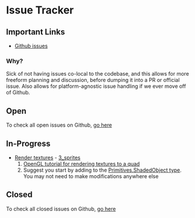 # Issue Tracker

## Important Links

- [Github issues](https://github.com/exokomodo/openwomb/issues)

### Why?

Sick of not having issues co-local to the codebase, and this allows for more freeform planning and discussion, before dumping it into a PR or official issue. Also allows for platform-agnostic issue handling if we ever move off of Github.

## Open

To check all open issues on Github, [go here](https://github.com/ExoKomodo/openwomb/issues?q=is%3Aopen+is%3Aissue)

## In-Progress

- [Render textures](https://github.com/ExoKomodo/openwomb/issues/3) - [3_sprites](https://github.com/exokomodo/openwomb/tree/3_sprites)
    1. [OpenGL tutorial for rendering textures to a quad](https://learnopengl.com/Getting-started/Textures)
    1. Suggest you start by adding to the [Primitives.ShadedObject type](./src/Womb/Graphics/Primitives.fs). You may not need to make modifications anywhere else

## Closed

To check all closed issues on Github, [go here](https://github.com/ExoKomodo/openwomb/issues?q=is%3Aissue+is%3Aclosed)
